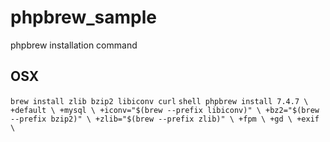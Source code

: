 # phpbrew_sample
phpbrew installation command

## OSX
` brew install zlib bzip2 libiconv curl `
` shell
  phpbrew install 7.4.7 \
    +default \
    +mysql \
    +iconv="$(brew --prefix libiconv)" \
    +bz2="$(brew --prefix bzip2)" \
    +zlib="$(brew --prefix zlib)" \
    +fpm \
    +gd \
    +exif \
`
